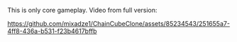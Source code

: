 This is only core gameplay. Video from full version:

https://github.com/mixadze1/ChainCubeClone/assets/85234543/251655a7-4ff8-436a-b531-f23b4617bffb

